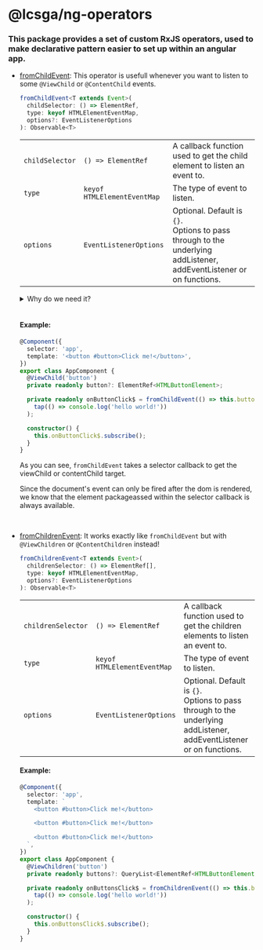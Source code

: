 # @lcsga/ng-operators

### This package provides a set of custom RxJS operators, used to make declarative pattern easier to set up within an angular app.

- [fromChildEvent](./src/lib/from-child-event.ts): This operator is usefull whenever you want to listen to some `@ViewChild` or `@ContentChild` events.

  ```ts
  fromChildEvent<T extends Event>(
    childSelector: () => ElementRef,
    type: keyof HTMLElementEventMap,
    options?: EventListenerOptions
  ): Observable<T>
  ```

  |                 |                             |                                                                                                                         |
  | --------------- | --------------------------- | ----------------------------------------------------------------------------------------------------------------------- |
  | `childSelector` | `() => ElementRef`          | A callback function used to get the child element to listen an event to.                                                |
  | `type`          | `keyof HTMLElementEventMap` | The type of event to listen.                                                                                            |
  | `options`       | `EventListenerOptions`      | Optional. Default is `{}`.<br/>Options to pass through to the underlying addListener, addEventListener or on functions. |

  <details>
  <summary>Why do we need it?</summary>

  Currently, when you want to avoid using the Angular's `@HostListner` or the `(click)="doSomething()"`, you can create a `Subject` and use it like this:

  ```ts
  @Component({
      selector: "app",
      template: "<button (click)="buttonClick$$.next()">Click me!</button>"
  })
  export class AppComponent {
      protected readonly buttonClick$$ = new Subject<void>();

      private readonly onButtonClick$ = this.buttonClick$$.pipe(
          tap(() => console.log("hello world!"))
      );

      constructor() {
          this.onButtonClick$.subscribe();
      }
  }
  ```

  It actually works pretty well but since we need to specifically call the `next()` method of the `buttonClick$$` subject, it's not fully declarative.

  To make it declarative, we would instead need to use the `fromEvent` operator from RxJS but we can't do that nicely because it takes an element from the dom.

  Indeed to get such an element in Angular, depending on what you've built, you can either use `@ViewChild` or `@ContentChild`

  ```ts
  @Component({
    selector: 'app',
    template: '<button #button>Click me!</button>',
  })
  export class AppComponent {
    @ViewChild('button')
    private readonly button?: ElementRef<HTMLButtonElement>;

    private readonly onButtonClick$ = fromEvent(this.button?.nativeElement, 'click').pipe(
      // throws an error!
      tap(() => console.log('hello world!'))
    );

    constructor() {
      this.onButtonClick$.subscribe();
    }
  }
  ```

  The issue with the code above is that the `button` element is `undefined` until the dom is rendered. Thus the `Cannot read properties of undefined (reading 'addEventListener')` error is thrown.

  A solution to make it work would be to assign the stream of `onButtonClick$` within the `afterViewInit()` method but the best part of declarative is to write the assigning right at the declaration, so it wouldn't be prefect.

  **Here comes the `fromChildEvent` custom operator, to the rescue!**
  It works by listening the event of your choice directly on the `document` and check if the event's `target` is the same as a viewChild or a contentChild you'd pass to it

  </details>

  <br/>

  #### Example:

  ```ts
  @Component({
    selector: 'app',
    template: '<button #button>Click me!</button>',
  })
  export class AppComponent {
    @ViewChild('button')
    private readonly button?: ElementRef<HTMLButtonElement>;

    private readonly onButtonClick$ = fromChildEvent(() => this.button!, 'click').pipe(
      tap(() => console.log('hello world!'))
    );

    constructor() {
      this.onButtonClick$.subscribe();
    }
  }
  ```

  As you can see, `fromChildEvent` takes a selector callback to get the viewChild or contentChild target.

  Since the document's event can only be fired after the dom is rendered, we know that the element packageassed within the selector callback is always available.

<br/>

- [fromChildrenEvent](./src/lib/from-children-event.ts): It works exactly like `fromChildEvent` but with `@ViewChildren` or `@ContentChildren` instead!

  ```ts
  fromChildrenEvent<T extends Event>(
    childrenSelector: () => ElementRef[],
    type: keyof HTMLElementEventMap,
    options?: EventListenerOptions
  ): Observable<T>
  ```

  |                    |                             |                                                                                                                         |
  | ------------------ | --------------------------- | ----------------------------------------------------------------------------------------------------------------------- |
  | `childrenSelector` | `() => ElementRef`          | A callback function used to get the children elements to listen an event to.                                            |
  | `type`             | `keyof HTMLElementEventMap` | The type of event to listen.                                                                                            |
  | `options`          | `EventListenerOptions`      | Optional. Default is `{}`.<br/>Options to pass through to the underlying addListener, addEventListener or on functions. |

  #### Example:

  ```ts
  @Component({
    selector: 'app',
    template: `
      <button #button>Click me!</button>

      <button #button>Click me!</button>

      <button #button>Click me!</button>
    `,
  })
  export class AppComponent {
    @ViewChildren('button')
    private readonly buttons?: QueryList<ElementRef<HTMLButtonElement>>;

    private readonly onButtonsClick$ = fromChildrenEvent(() => this.buttons!.toArray(), 'click').pipe(
      tap(() => console.log('hello world!'))
    );

    constructor() {
      this.onButtonsClick$.subscribe();
    }
  }
  ```
